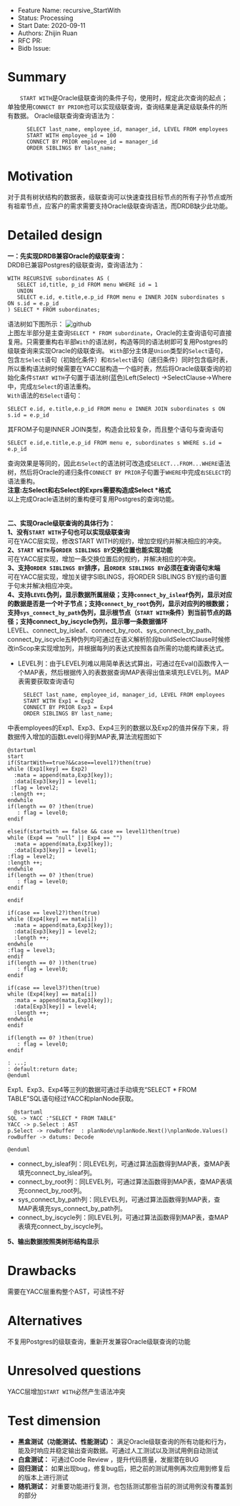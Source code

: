 - Feature Name: recursive_StartWith
- Status: Processing
- Start Date: 2020-09-11
- Authors: Zhijin Ruan
- RFC PR:
- Bidb Issue: 




# Summary
　　`START WITH`是Oracle级联查询的条件子句，使用时，规定此次查询的起点；单独使用`CONNECT BY PRIOR`也可以实现级联查询，查询结果是满足级联条件的所有数据。
	Oracle级联查询查询语法为：
```　
      SELECT last_name, employee_id, manager_id, LEVEL FROM employees
      START WITH employee_id = 100
      CONNECT BY PRIOR employee_id = manager_id
      ORDER SIBLINGS BY last_name;
```
# Motivation
对于具有树状结构的数据表，级联查询可以快速查找目标节点的所有子孙节点或所有祖辈节点，应客户的需求需要支持Oracle级联查询语法，而DRDB缺少此功能。

# Detailed design
 __一：先实现DRDB兼容Oracle的级联查询：__<br>
DRDB已兼容Postgres的级联查询，查询语法为：
```
WITH RECURSIVE subordinates AS (
   SELECT id,title, p_id FROM menu WHERE id = 1
   UNION
   SELECT e.id, e.title,e.p_id FROM menu e INNER JOIN subordinates s ON s.id = e.p_id
) SELECT * FROM subordinates;
```
语法树如下图所示：
![github](https://raw.githubusercontent.com/Ryan-6888/Text/master/Select.png)<br>
上图左半部分是主查询`SELECT * FROM subordinate`，Oracle的主查询语句可直接复用。只需要重构右半部`With`的语法树，构造等同的语法树即可复用Postgres的级联查询来实现Oracle的级联查询。
`With`部分主体是`Union`类型的`Select`语句，包含`左Select`语句（初始化条件）和`右Select`语句（递归条件）同时包含临时表，所以重构语法树时候需要在YACC层构造一个临时表，然后将Oracle级联查询的初始化条件`START WITH`子句置于语法树(蓝色)Left(Select) →SelectClause→Where中，完成`左Select`的语法重构。<br>
`With`语法的`右Select`语句：
```
SELECT e.id, e.title,e.p_id FROM menu e INNER JOIN subordinates s ON s.id = e.p_id
```
其FROM子句是INNER JOIN类型，构造会比较复杂，而且整个语句与查询语句
```
SELECT e.id,e.title,e.p_id FROM menu e, subordinates s WHERE s.id = e.p_id
```
查询效果是等同的，因此`右Select`的语法树可改造成`SELECT...FROM...WHERE`语法树，然后将Oracle的递归条件`CONNECT BY PRIOR`子句置于`WHERE`中完成`右SELECT`的语法重构。<br>
__注意:左Select和右Select的Exprs需要构造成Select *格式<br>__
以上完成Oracle语法树的重构便可复用Postgres的查询功能。<br>
<br>
<br>
__二、实现Oracle级联查询的具体行为：__<br>
  __1、没有`START WITH`子句也可以实现级联查询<br>__
   可在YACC层实现，修改START WITH的规约，增加空规约并解决相应的冲突。<br>
  __2、`START WITH`与`ORDER SIBLINGS BY`交换位置也能实现功能<br>__
  可在YACC层实现，增加一条交换位置后的规约，并解决相应的冲突。<br>
  __3、支持`ORDER SIBLINGS BY`排序，且`ORDER SIBLINGS BY`必须在查询语句末端<br>__
   可在YACC层实现，增加关键字SIBLINGS，将ORDER SIBLINGS BY规约语句置于句末并解决相应冲突。<br>
   __4、支持`LEVEL`伪列，显示数据所属层级；支持`connect_by_isleaf`伪列，显示对应的数据是否是一个叶子节点；支持`connect_by_root`伪列，显示对应列的根数据；支持`sys_connect_by_path`伪列，显示根节点（`START WITH`条件）到当前节点的路径；支持connect_by_iscycle伪列，显示哪一条数据循环__<br>
  LEVEL、connect_by_isleaf、connect_by_root、sys_connect_by_path、connect_by_iscycle五种伪列均可通过在语义解析阶段buildSelectClause时候修改inScop来实现增加列，并根据每列的表达式按照各自所需的功能构建表达式。<br>
 
  * LEVEL列：由于LEVEL列难以用简单表达式算出，可通过在Eval()函数传入一个MAP表，然后根据传入的表数据查询MAP表得出值来填充LEVEL列。MAP表需要获取查询语句
 ```　
      SELECT last_name, employee_id, manager_id, LEVEL FROM employees
      START WITH Exp1 = Exp2
      CONNECT BY PRIOR Exp3 = Exp4
      ORDER SIBLINGS BY last_name;
```
中表employees的Exp1、Exp3、Exp4三列的数据以及Exp2的值并保存下来，将数据传入增加的函数Level()得到MAP表,算法流程图如下<br>
```plantuml
@startuml
start
if(StartWith==true?&&case==level1?)then(true)
while (Exp1[key] == Exp2)
  :mata = append(mata,Exp3[key]);
  :data[Exp3[key]] = level1;
 :flag = level2; 
 :length ++;
endwhile
if(length == 0? )then(true)
   : flag = level0;
endif

elseif(startwith == false && case == level1)then(true)
while (Exp4 == "null" || Exp4 == "")
  :mata = append(mata,Exp3[key]);
  :data[Exp3[key]] = level1;
:flag = level2;
:length ++;
endwhile
if(length == 0? )then(true)
   : flag = level0;
endif

endif

if(case == level2?)then(true)
while (Exp4[key] == mata[i])
  :mata = append(mata,Exp3[key]);
  :data[Exp3[key]] = level2;
  :length ++;
endwhile
:flag = level3;
endif
if(length == 0? ))then(true)
   : flag = level0;
endif

if(case == level3?)then(true)
while (Exp4[key] == mata[i])
  :mata = append(mata,Exp3[key]);
  :data[Exp3[key]] = level4;
  :length ++;
endwhile
endif

if(length == 0? )then(true)
   : flag = level0;
endif

: ...;
: default:return date;
@enduml
```
  Exp1、Exp3、Exp4等三列的数据可通过手动填充“SELECT * FROM TABLE”SQL语句经过YACC和planNode获取。<br>
```plantuml 
  @startuml
SQL -> YACC :"SELECT * FROM TABLE"
YACC -> p.Select : AST
p.Select -> rowBuffer  : planNode\nplanNode.Next()\nplanNode.Values()
rowBuffer -> datums: Decode

@enduml
```
  * connect_by_isleaf列：同LEVEL列，可通过算法函数得到MAP表，查MAP表填充connect_by_isleaf列。<br>
  * connect_by_root列：同LEVEL列，可通过算法函数得到MAP表，查MAP表填充connect_by_root列。<br>
  * sys_connect_by_path列：同LEVEL列，可通过算法函数得到MAP表，查MAP表填充sys_connect_by_path列。<br>
  * connect_by_iscycle列：同LEVEL列，可通过算法函数得到MAP表，查MAP表填充connect_by_iscycle列。<br>

 
   __5、输出数据按照类树形结构显示<br>__



# Drawbacks

需要在YACC层重构整个AST，可读性不好

# Alternatives

不复用Postgres的级联查询，重新开发兼容Oracle级联查询的功能


# Unresolved questions
YACC层增加`START WITH`必然产生语法冲突
# Test dimension
* __黑盒测试（功能测试、性能测试）：__ 满足Oracle级联查询的所有功能和行为，能及时响应并稳定输出查询数据。可通过人工测试以及测试用例自动测试
* __白盒测试：__ 可通过Code Review ，提升代码质量，发掘潜在BUG
* __回归测试：__ 如果出现bug，修复bug后，把之前的测试用例再次应用到修复后的版本上进行测试
* __随机测试：__ 对重要功能进行复测，也包括测试那些当前的测试用例没有覆盖到的部分
